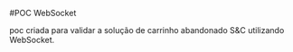 #POC WebSocket

poc criada para validar a solução de carrinho abandonado S&C utilizando WebSocket.


